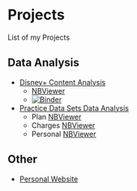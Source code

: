 # Projects
List of my Projects

## Data Analysis

- [Disney+ Content Analysis](https://github.com/athem-m/Disney-Content-Analysis/tree/master)
  - [NBViewer](https://nbviewer.org/github/athem-m/Disney-Content-Analysis/blob/master/disney-tv-and-movies-eda.ipynb)
  - [![Binder](https://mybinder.org/badge_logo.svg)](https://mybinder.org/v2/gh/athem-m/Disney-Content-Analysis/master)
- [Practice Data Sets Data Analysis](https://github.com/athem-m/Practice-Data-Sets)
  - Plan [NBViewer](https://nbviewer.org/github/athem-m/Practice-Data-Sets/blob/master/plan/plan-da.ipynb)
  - Charges [NBViewer](https://nbviewer.org/github/athem-m/Practice-Data-Sets/blob/master/charges/charges-da.ipynb)
  - Personal [NBViewer](https://nbviewer.org/github/athem-m/Practice-Data-Sets/blob/master/personal/personal-da.ipynb)

## Other

- [Personal Website](https://athem-m.github.io/)
